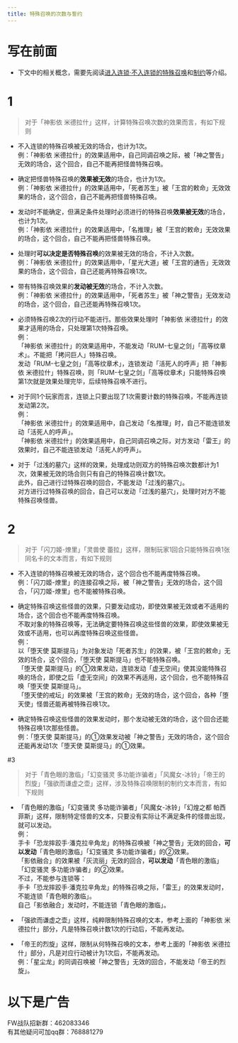 ```yaml
---
title: 特殊召唤的次数与誓约
---
```


# 写在前面

- 下文中的相关概念，需要先阅读[进入连锁·不入连锁的特殊召唤](https://www.jianshu.com/p/2508344b4cb7)和[制约](https://www.jianshu.com/p/ec812315a233)等介绍。  

# 1

> 对于「神影依 米德拉什」这样，计算特殊召唤次数的效果而言，有如下规则

- 不入连锁的特殊召唤被无效的场合，也计为1次。  
例：「神影依 米德拉什」的效果适用中，自己同调召唤之际，被「神之警告」无效的场合，这个回合，自己不能再把怪兽特殊召唤。  

- 确定把怪兽特殊召唤的**效果被无效**的场合，也计为1次。  
例：「神影依 米德拉什」的效果适用中，「死者苏生」被「王宫的敕命」无效效果的场合，这个回合，自己不能再把怪兽特殊召唤。  

- 发动时不能确定，但满足条件处理时必须进行的特殊召唤**效果被无效**的场合，也计为1次。  
例：「神影依 米德拉什」的效果适用中，「名推理」被「王宫的敕命」无效效果的场合，这个回合，自己不能再把怪兽特殊召唤。  

- 处理时**可以决定是否特殊召唤**的效果被无效的场合，不计入次数。  
例：「神影依 米德拉什」的效果适用中，「星光大道」被「王宫的通告」无效效果的场合，这个回合，自己还能再特殊召唤1次。  

- 带有特殊召唤效果的**发动被无效**的场合，不计入次数。  
例：「神影依 米德拉什」的效果适用中，「死者苏生」被「神之警告」无效发动的场合，这个回合，自己还能再特殊召唤1次。  

- 必须特殊召唤2次的行动不能进行。那些效果处理时「神影依 米德拉什」的效果才适用的场合，只处理第1次特殊召唤。  
例：  
「神影依 米德拉什」的效果适用中，不能发动「RUM-七皇之剑」「高等纹章术」。不能把「拷问巨人」特殊召唤。  
发动「RUM-七皇之剑」「高等纹章术」，连锁发动「活死人的呼声」把「神影依 米德拉什」特殊召唤，则「RUM-七皇之剑」「高等纹章术」只能特殊召唤第1次就是效果处理完毕，后续特殊召唤不进行。  

- 对于同1个玩家而言，连锁上只要出现了1次需要计数的特殊召唤，不能再连锁发动第2次。  
例：  
「神影依 米德拉什」的效果适用中，自己发动「名推理」时，自己不能连锁发动「活死人的呼声」。  
「神影依 米德拉什」的效果适用中，自己同调召唤之际，对方发动「雷王」的效果时，自己不能连锁发动「活死人的呼声」。  

- 对于「过浅的墓穴」这样的效果，处理成功则双方的特殊召唤次数都计为1次，效果被无效的场合则只有自己的特殊召唤计数1次。  
此外，自己进行过特殊召唤的回合，不能发动「过浅的墓穴」。  
对方进行过特殊召唤的回合，自己可以发动「过浅的墓穴」，处理时对方不能特殊召唤怪兽。  

# 2
> 对于「闪刀姬-燎里」「灵兽使 蕾拉」这样，限制玩家1回合只能特殊召唤1张同名卡的文本而言，有如下规则

- 不入连锁的特殊召唤被无效的场合，这个回合也不能再度特殊召唤。  
例：「闪刀姬-燎里」的连接召唤之际，被「神之警告」无效的场合，这个回合，「闪刀姬-燎里」也不能被特殊召唤。  

- 确定特殊召唤这些怪兽的效果，只要发动成功，即使效果被无效或者不适用的场合，这个回合也不能再度特殊召唤。  
不取对象的特殊召唤等，无法确定要特殊召唤这些怪兽的效果，即使效果被无效或不适用，也可以再度特殊召唤这些怪兽。  
例：  
以「堕天使 莫斯提马」为对象发动「死者苏生」的效果，被「王宫的敕命」无效的场合，这个回合，「堕天使 莫斯提马」也不能特殊召唤。  
「堕天使 莫斯提马」的①效果发动，连锁发动「虚无空间」使其没能特殊召唤的场合，即使之后「虚无空间」的效果不再适用，这个回合，也不能特殊召唤「堕天使 莫斯提马」。  
「堕天使的戒坛」的效果被「王宫的敕命」无效的场合，这个回合，各种「堕天使」怪兽还能再被特殊召唤1次。  

- 确定特殊召唤这些怪兽的效果发动时，那个发动被无效的场合，这个回合还能特殊召唤1次那些怪兽。  
例：「堕天使 莫斯提马」的①效果发动被「神之警告」无效的场合，这个回合还能再发动1次「堕天使 莫斯提马」的①效果。  

#3  
> 对于「青色眼的激临」「幻变骚灵 多功能诈骗者」「风魔女-冰铃」「帝王的烈旋」「强欲而谦虚之壶」这样，涉及特殊召唤限制的制约文本而言，有如下规则

- 「青色眼的激临」「幻变骚灵 多功能诈骗者」「风魔女-冰铃」「幻煌之都 帕西菲斯」这样，限制特定怪兽的文本，只要没有实际让不满足条件的怪兽出现，就可以发动。  
例：  
手卡「恐龙摔跤手·潘克拉辛角龙」的特殊召唤被「神之警告」无效的回合，**可以发动**「青色眼的激临」「幻变骚灵 多功能诈骗者」的②效果。  
「影依融合」的效果被「灰流丽」无效的回合，**可以发动**「青色眼的激临」「幻变骚灵 多功能诈骗者」的②效果。  
不过，不能参与连锁等：  
手卡「恐龙摔跤手·潘克拉辛角龙」的特殊召唤之际，「雷王」的效果发动时，不能连锁「青色眼的激临」。  
自己「影依融合」发动时，不能连锁「青色眼的激临」。  

- 「强欲而谦虚之壶」这样，纯粹限制特殊召唤的文本，参考上面的「神影依 米德拉什」部分，凡是特殊召唤计数1次的行动后，不能再发动。  

- 「帝王的烈旋」这样，限制从何特殊召唤的文本，参考上面的「神影依 米德拉什」部分，凡是对应行动被计为1次后，不能再发动。  
例：「星尘龙」的同调召唤被「神之警告」无效的回合，不能发动「帝王的烈旋」。  

# 以下是广告
FW战队招新群：462083346  
有其他疑问可加qq群：768881279  
